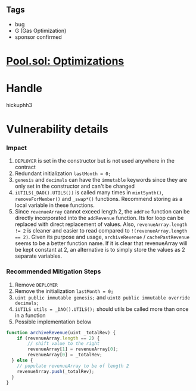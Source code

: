 ## Tags

- bug
- G (Gas Optimization)
- sponsor confirmed

# [Pool.sol: Optimizations](https://github.com/code-423n4/2021-07-spartan-findings/issues/49) 

# Handle

hickuphh3


# Vulnerability details

### Impact

1. `DEPLOYER` is set in the constructor but is not used anywhere in the contract
2. Redundant initialization `lastMonth = 0;`
3. `genesis` and `decimals` can have the `immutable` keywords since they are only set in the constructor and can't be changed
4. `iUTILS(_DAO().UTILS())` is called many times in `mintSynth()`, `removeForMember()` and `_swap*()` functions. Recommend storing as a local variable in these functions.
5. Since `revenueArray` cannot exceed length 2, the `addFee` function can be directly incorporated into the `addRevenue` function. Its for loop can be replaced with direct replacement of values. Also, `revenueArray.length != 2` is cleaner and easier to read compared to `!(revenueArray.length == 2)`. Given its purpose and usage, `archiveRevenue` / `cachePastRevenue` seems to be a better function name. If it is clear that revenueArray will be kept constant at 2, an alternative is to simply store the values as 2 separate variables.

### Recommended Mitigation Steps

1. Remove `DEPLOYER`
2. Remove the initialization `lastMonth = 0;`
3. `uint public immutable genesis;` and `uint8 public immutable override decimals;`
4. `iUTILS utils = _DAO().UTILS();` should utils be called more than once in a function
5. Possible implementation below

```jsx
function archiveRevenue(uint _totalRev) {
	if (revenueArray.length == 2) {
		// shift value to the right
		revenueArray[1] = revenueArray[0];
		revenueArray[0] = _totalRev;
  } else {
    // populate revenueArray to be of length 2
    revenueArray.push(_totalRev);
  }
}
```

